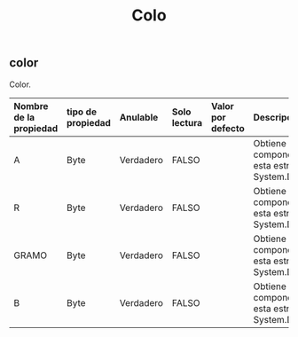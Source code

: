 ﻿---
title: Colo
second_title: Aspose.Cells Cloud Documen
type: docs
url: /es/specification/model/color/
description: "Aspose.Cells Especificación del modelo de nube: Color. Maneje sin esfuerzo Excel y otros documentos de hoja de cálculo con funciones como abrir, generar, editar, dividir, fusionar, comparar y convertir."
weight: 50
---
## **color**

 Color.

| Nombre de la propiedad| tipo de propiedad| Anulable| Solo lectura| Valor por defecto| Descripción|
|:- |:- |:- |:- |:- |:- |
| A| Byte| Verdadero| FALSO||Obtiene el valor del componente alfa de esta estructura System.Drawing.Color.|
| R| Byte| Verdadero| FALSO|| Obtiene el valor del componente rojo de esta estructura System.Drawing.Color.|
| GRAMO| Byte| Verdadero| FALSO|| Obtiene el valor del componente verde de esta estructura System.Drawing.Color.|
| B| Byte| Verdadero| FALSO|| Obtiene el valor del componente azul de esta estructura System.Drawing.Color.|

